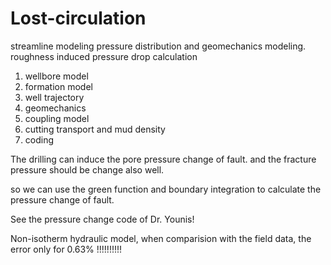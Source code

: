 # Lost-circulation
streamline modeling
pressure distribution and geomechanics modeling.
roughness induced pressure drop calculation


1. wellbore model
2. formation model
3. well trajectory
4. geomechanics
5. coupling model
6. cutting transport and mud density
7. coding

The drilling can induce the pore pressure change of fault. and the fracture pressure should be change also well.

so we can use the green function and boundary integration to calculate the pressure change of fault.

See the pressure change code of Dr. Younis!

Non-isotherm hydraulic model, when comparision with the field data, the error only for 0.63% !!!!!!!!!!
